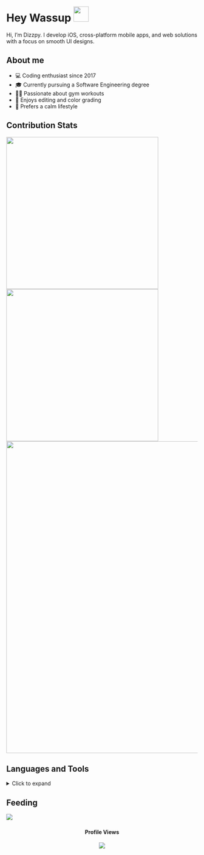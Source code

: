<h1>Hey Wassup <img src="https://emojiisland.com/cdn/shop/products/Handshake_Emoji_Icon_ios10_large.png?v=1571606090" width="40" /></h1>
<p>Hi, I’m Dizzpy. I develop iOS, cross-platform mobile apps, and web solutions with a focus on smooth UI designs.</p>



## About me
<!--
<img align="right" src="https://visitor-badge.laobi.icu/badge?page_id=dizzpy.dizzpy&left_color=royalblue&right_color=black"  />
-->

- 💻 Coding enthusiast since 2017
- 🎓 Currently pursuing a Software Engineering degree
- 🏋️‍♂️ Passionate about gym workouts
- 🎨 Enjoys editing and color grading
- 🌿 Prefers a calm lifestyle


## Contribution Stats

  <div align="start">
    <img width="400px" src="https://github-readme-stats.vercel.app/api?username=dizzpy&theme=gotham&show_icons=true&hide_border=true&count_private=true" />
    <img width="400px" src="https://github-readme-streak-stats.herokuapp.com/?user=dizzpy&theme=gotham&hide_border=true" />
    <img width="820px" src="https://github-profile-summary-cards.vercel.app/api/cards/profile-details?username=dizzpy&theme=gotham&hide_border=true">
    
  </div>


## Languages and Tools


<details>
  <summary>Click to expand</summary>
  

### Languages
<img style="margin: 10px" src="https://skillicons.dev/icons?i=html,css,sass,js,c,cs,java,mysql,dart,swift,arduino&" alt="Languages" />

### Frameworks
<img style="margin: 10px" src="https://skillicons.dev/icons?i=bootstrap,tailwindcss,react,nextjs,flutter,materialui,dotnet&" alt="Frameworks" />

### Tools
<img style="margin: 10px" src="https://skillicons.dev/icons?i=vscode,androidstudio,firebase,git,postman,docker,vercel,notion,ai,ae,figma&" alt="Tools" />
</details>



## Feeding

  <p align="statr">
    <img src ="https://raw.githubusercontent.com/Methexx/Methexx/output/github-contribution-grid-snake-dark.svg">
  </p>



###
<!--
<div align="center">
  <img src="https://raw.githubusercontent.com/platane/snk/output/github-contribution-grid-snake-dark.svg"  />
</div>
-->

###

<div align="center">
  <h4>Profile Views</h4>
  <img src="https://profile-counter.glitch.me/dizzpy/count.svg?"  />
</div>
